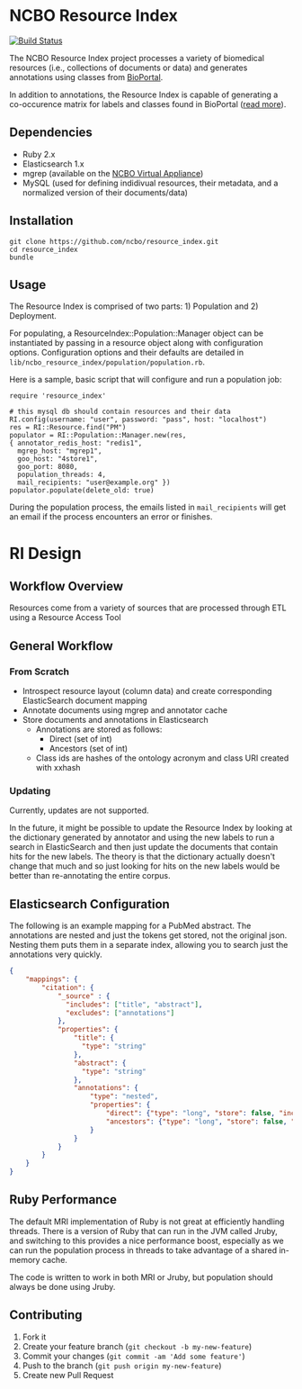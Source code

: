 # NCBO Resource Index

[![Build Status](https://travis-ci.org/ncbo/resource_index.svg?branch=master)](https://travis-ci.org/ncbo/resource_index)

The NCBO Resource Index project processes a variety of biomedical resources (i.e., collections of documents or data)
and generates annotations using classes from [BioPortal](http://bioportal.bioontology.org/).

In addition to annotations, the Resource Index is capable of generating a co-occurence matrix for labels and
classes found in BioPortal ([read more](wiki/Term-Occurence)).

## Dependencies
- Ruby 2.x
- Elasticsearch 1.x
- mgrep (available on the [NCBO Virtual Appliance](http://www.bioontology.org/wiki/index.php/Category:NCBO_Virtual_Appliance))
- MySQL (used for defining indidivual resources, their metadata, and a normalized version of their documents/data)

## Installation

    git clone https://github.com/ncbo/resource_index.git
    cd resource_index
    bundle

## Usage

The Resource Index is comprised of two parts: 1) Population and 2) Deployment.

For populating, a ResourceIndex::Population::Manager object can be instantiated by passing in a resource object along with configuration options. Configuration options and their defaults are detailed in `lib/ncbo_resource_index/population/population.rb`.

Here is a sample, basic script that will configure and run a population job:

    require 'resource_index'

    # this mysql db should contain resources and their data
    RI.config(username: "user", password: "pass", host: "localhost")
    res = RI::Resource.find("PM")
    populator = RI::Population::Manager.new(res,
    { annotator_redis_host: "redis1",
      mgrep_host: "mgrep1",
      goo_host: "4store1",
      goo_port: 8080,
      population_threads: 4,
      mail_recipients: "user@example.org" })
    populator.populate(delete_old: true)

During the population process, the emails listed in `mail_recipients` will get an email if the process encounters an error or finishes.

# RI Design

## Workflow Overview

Resources come from a variety of sources that are processed through ETL using a Resource Access Tool

## General Workflow

### From Scratch

- Introspect resource layout (column data) and create corresponding ElasticSearch document mapping
- Annotate documents using mgrep and annotator cache
- Store documents and annotations in Elasticsearch
    - Annotations are stored as follows:
        + Direct (set of int)
        + Ancestors (set of int)
    - Class ids are hashes of the ontology acronym and class URI created with xxhash

### Updating

Currently, updates are not supported.

In the future, it might be possible to update the Resource Index by looking at the dictionary generated by annotator and using the new labels to run a search in ElasticSearch and then just update the documents that contain hits for the new labels. The theory is that the dictionary actually doesn't change that much and so just looking for hits on the new labels would be better than re-annotating the entire corpus.

## Elasticsearch Configuration

The following is an example mapping for a PubMed abstract. The annotations are nested and just the tokens get stored, not the original json. Nesting them puts them in a separate index, allowing you to search just the annotations very quickly.

```json
{
    "mappings": {
        "citation": {
            "_source" : {
              "includes": ["title", "abstract"],
              "excludes": ["annotations"]
            },
            "properties": {
                "title": {
                  "type": "string"
                },
                "abstract": {
                  "type": "string"
                },
                "annotations": {
                    "type": "nested",
                    "properties": {
                        "direct": {"type": "long", "store": false, "include_in_all": false},
                        "ancestors": {"type": "long", "store": false, "include_in_all": false},
                    }
                }
            }
        }
    }
}
```

## Ruby Performance

The default MRI implementation of Ruby is not great at efficiently handling threads. There is a version of Ruby that can run in the JVM called Jruby, and switching to this provides a nice performance boost, especially as we can run the population process in threads to take advantage of a shared in-memory cache.

The code is written to work in both MRI or Jruby, but population should always be done using Jruby.

## Contributing

1. Fork it
2. Create your feature branch (`git checkout -b my-new-feature`)
3. Commit your changes (`git commit -am 'Add some feature'`)
4. Push to the branch (`git push origin my-new-feature`)
5. Create new Pull Request
